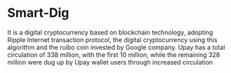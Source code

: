 # Smart-Dig
It is a digital cryptocurrency based on blockchain technology, adopting Ripple Internet transaction protocol, the digital cryptocurrency using this algorithm and the ruibo coin invested by Google company. Upay has a total circulation of 338 million, with the first 10 million, while the remaining 328 million were dug up by Upay wallet users through increased circulation
